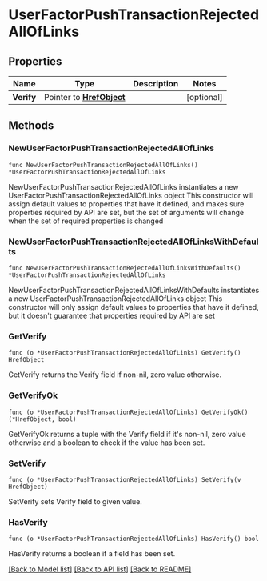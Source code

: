 # UserFactorPushTransactionRejectedAllOfLinks

## Properties

Name | Type | Description | Notes
------------ | ------------- | ------------- | -------------
**Verify** | Pointer to [**HrefObject**](HrefObject.md) |  | [optional] 

## Methods

### NewUserFactorPushTransactionRejectedAllOfLinks

`func NewUserFactorPushTransactionRejectedAllOfLinks() *UserFactorPushTransactionRejectedAllOfLinks`

NewUserFactorPushTransactionRejectedAllOfLinks instantiates a new UserFactorPushTransactionRejectedAllOfLinks object
This constructor will assign default values to properties that have it defined,
and makes sure properties required by API are set, but the set of arguments
will change when the set of required properties is changed

### NewUserFactorPushTransactionRejectedAllOfLinksWithDefaults

`func NewUserFactorPushTransactionRejectedAllOfLinksWithDefaults() *UserFactorPushTransactionRejectedAllOfLinks`

NewUserFactorPushTransactionRejectedAllOfLinksWithDefaults instantiates a new UserFactorPushTransactionRejectedAllOfLinks object
This constructor will only assign default values to properties that have it defined,
but it doesn't guarantee that properties required by API are set

### GetVerify

`func (o *UserFactorPushTransactionRejectedAllOfLinks) GetVerify() HrefObject`

GetVerify returns the Verify field if non-nil, zero value otherwise.

### GetVerifyOk

`func (o *UserFactorPushTransactionRejectedAllOfLinks) GetVerifyOk() (*HrefObject, bool)`

GetVerifyOk returns a tuple with the Verify field if it's non-nil, zero value otherwise
and a boolean to check if the value has been set.

### SetVerify

`func (o *UserFactorPushTransactionRejectedAllOfLinks) SetVerify(v HrefObject)`

SetVerify sets Verify field to given value.

### HasVerify

`func (o *UserFactorPushTransactionRejectedAllOfLinks) HasVerify() bool`

HasVerify returns a boolean if a field has been set.


[[Back to Model list]](../README.md#documentation-for-models) [[Back to API list]](../README.md#documentation-for-api-endpoints) [[Back to README]](../README.md)


